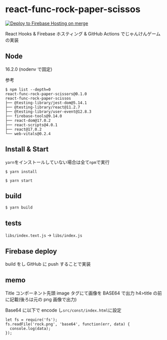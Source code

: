 # react-func-rock-paper-scissos

[![Deploy to Firebase Hosting on merge](https://github.com/hironomiu/react-func-rock-paper-scissos/actions/workflows/firebase-hosting-merge.yml/badge.svg)](https://github.com/hironomiu/react-func-rock-paper-scissos/actions?query=workflow%3Aaction)

React Hooks & Firebase ホスティング & GitHub Actions でじゃんけんゲームの実装

## Node

16.2.0 (nodenv で固定)

参考

```
$ npm list --depth=0
react-func-rock-paper-scissors@0.1.0
react-func-rock-paper-scissos
├── @testing-library/jest-dom@5.14.1
├── @testing-library/react@11.2.7
├── @testing-library/user-event@12.8.3
├── firebase-tools@9.14.0
├── react-dom@17.0.2
├── react-scripts@4.0.1
├── react@17.0.2
└── web-vitals@0.2.4
```

## Install & Start

`yarn`をインストールしていない場合は全て`npm`で実行

```
$ yarn install

$ yarn start
```

## build

```
$ yarn build
```

## tests

`libs/index.text.js` -> `libs/index.js`

## Firebase deploy

build をし GitHub に push することで実装

## memo

Title コンポーネント先頭 image タグにて画像を BASE64 で出力 h4>title の前に記載(後ろは元の png 画像で出力)

Base64 に以下で encode し`src/const/index.html`に設定

```
let fs = require('fs');
fs.readFile('rock.png', 'base64', function(err, data) {
  console.log(data);
});
```
